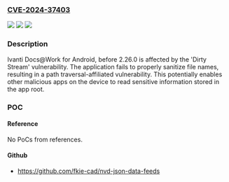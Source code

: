 ### [CVE-2024-37403](https://cve.mitre.org/cgi-bin/cvename.cgi?name=CVE-2024-37403)
![](https://img.shields.io/static/v1?label=Product&message=Docs%40Work&color=blue)
![](https://img.shields.io/static/v1?label=Version&message=2.26.0%3C%202.26.0%20&color=brighgreen)
![](https://img.shields.io/static/v1?label=Vulnerability&message=n%2Fa&color=brighgreen)

### Description

Ivanti Docs@Work for Android, before 2.26.0 is affected by the 'Dirty Stream' vulnerability. The application fails to properly sanitize file names, resulting in a path traversal-affiliated vulnerability. This potentially enables other malicious apps on the device to read sensitive information stored in the app root.

### POC

#### Reference
No PoCs from references.

#### Github
- https://github.com/fkie-cad/nvd-json-data-feeds

